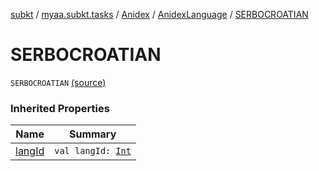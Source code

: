 [subkt](../../../index.md) / [myaa.subkt.tasks](../../index.md) / [Anidex](../index.md) / [AnidexLanguage](index.md) / [SERBOCROATIAN](./-s-e-r-b-o-c-r-o-a-t-i-a-n.md)

# SERBOCROATIAN

`SERBOCROATIAN` [(source)](https://github.com/Myaamori/SubKt/blob/0.1.12/src/main/kotlin/myaa/subkt/tasks/tasks.kt#L1067)

### Inherited Properties

| Name | Summary |
|---|---|
| [langId](lang-id.md) | `val langId: `[`Int`](https://kotlinlang.org/api/latest/jvm/stdlib/kotlin/-int/index.html) |
